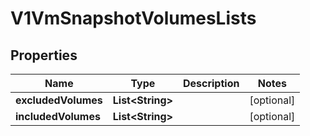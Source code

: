 # V1VmSnapshotVolumesLists

## Properties
Name | Type | Description | Notes
------------ | ------------- | ------------- | -------------
**excludedVolumes** | **List&lt;String&gt;** |  |  [optional]
**includedVolumes** | **List&lt;String&gt;** |  |  [optional]
